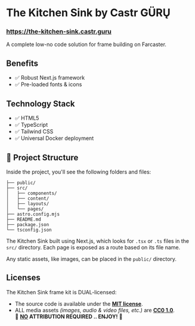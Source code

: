 # The Kitchen Sink by Castr GÜRŲ

### https://the-kitchen-sink.castr.guru

A complete low-no code solution for frame building on Farcaster.


## Benefits

- ✅ Robust Next.js framework
- ✅ Pre-loaded fonts & icons


## Technology Stack

- ✅ HTML5
- ✅ TypeScript
- ✅ Tailwind CSS
- ✅ Universal Docker deployment


## 🚀 Project Structure

Inside the project, you'll see the following folders and files:

```text
├── public/
├── src/
│   ├── components/
│   ├── content/
│   ├── layouts/
│   └── pages/
├── astro.config.mjs
├── README.md
├── package.json
└── tsconfig.json
```

The Kitchen Sink built using Next.js, which looks for `.tsx` or `.ts` files in the `src/` directory. Each page is exposed as a route based on its file name.

Any static assets, like images, can be placed in the `public/` directory.


## Licenses

The Kitchen Sink frame kit is DUAL-licensed:

- The source code is available under the [__MIT license__](LICENSE).
- ALL media assets _(images, audio & video files, etc.)_ are [__CC0 1.0__](https://creativecommons.org/publicdomain/zero/1.0/).
<br />🌟 __<u>NO</u> ATTRIBUTION REQUIRED .. ENJOY!__ 🌟
